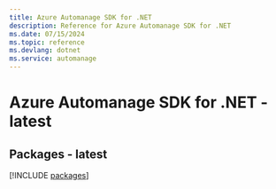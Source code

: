 ```yaml
---
title: Azure Automanage SDK for .NET
description: Reference for Azure Automanage SDK for .NET
ms.date: 07/15/2024
ms.topic: reference
ms.devlang: dotnet
ms.service: automanage
---
```

# Azure Automanage SDK for .NET - latest
## Packages - latest
[!INCLUDE [packages](automanage-index.md)]
